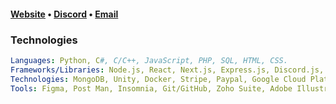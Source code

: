 <h4><a href="https://slekup.com" target="_blank">Website</a> • <a href="https://discord.gg/p5rxxQN7DT" target="_blank">Discord</a> • <a href="mailto:slekupvimplyrataqq@protonmail.com" target="_blank">Email</a></h4>

### Technologies
 
 ```yaml
Languages: Python, C#, C/C++, JavaScript, PHP, SQL, HTML, CSS.
Frameworks/Libraries: Node.js, React, Next.js, Express.js, Discord.js, Three.js, Framer Motion, jQuery, Django, GraphQL, TailwindCSS, SASS, Bootstrap, Material UI.
Technologies: MongoDB, Unity, Docker, Stripe, Paypal, Google Cloud Platform, Firebase, Cloudflare.
Tools: Figma, Post Man, Insomnia, Git/GitHub, Zoho Suite, Adobe Illustrator, Photoshop, Premiere Pro, After Effects, Filezilla.
 ```

